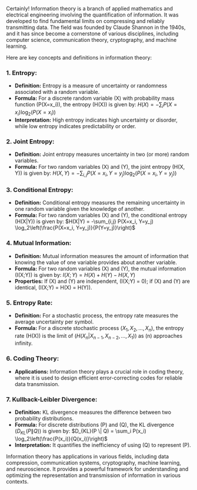 Certainly! Information theory is a branch of applied mathematics and electrical engineering involving the quantification of information. It was developed to find fundamental limits on compressing and reliably transmitting data. The field was founded by Claude Shannon in the 1940s, and it has since become a cornerstone of various disciplines, including computer science, communication theory, cryptography, and machine learning.

Here are key concepts and definitions in information theory:

### 1. **Entropy:**
   - **Definition:** Entropy is a measure of uncertainty or randomness associated with a random variable.
   - **Formula:** For a discrete random variable \(X\) with probability mass function \(P(X=x_i)\), the entropy \(H(X)\) is given by:
     $H(X) = -\sum_i P(X=x_i) \log_2(P(X=x_i))$
   - **Interpretation:** High entropy indicates high uncertainty or disorder, while low entropy indicates predictability or order.

### 2. **Joint Entropy:**
   - **Definition:** Joint entropy measures uncertainty in two (or more) random variables.
   - **Formula:** For two random variables \(X\) and \(Y\), the joint entropy \(H(X, Y)\) is given by:
      $H(X, Y) = -\sum_{i,j} P(X=x_i, Y=y_j) \log_2(P(X=x_i, Y=y_j))$

### 3. **Conditional Entropy:**
   - **Definition:** Conditional entropy measures the remaining uncertainty in one random variable given the knowledge of another.
   - **Formula:** For two random variables \(X\) and \(Y\), the conditional entropy \(H(X|Y)\) is given by:
     $H(X|Y) = -\sum_{i,j} P(X=x_i, Y=y_j) \log_2\left(\frac{P(X=x_i, Y=y_j)}{P(Y=y_j)}\right)$

### 4. **Mutual Information:**
   - **Definition:** Mutual information measures the amount of information that knowing the value of one variable provides about another variable.
   - **Formula:** For two random variables \(X\) and \(Y\), the mutual information \(I(X;Y)\) is given by:
     $I(X;Y) = H(X) + H(Y) - H(X, Y)$
   - **Properties:** If \(X\) and \(Y\) are independent, \(I(X;Y) = 0\); if \(X\) and \(Y\) are identical, \(I(X;Y) = H(X) = H(Y)\).

### 5. **Entropy Rate:**
   - **Definition:** For a stochastic process, the entropy rate measures the average uncertainty per symbol.
   - **Formula:** For a discrete stochastic process $(X_1, X_2, \ldots, X_n)$, the entropy rate \(H(X)\) is the limit of $(H(X_n | X_{n-1}, X_{n-2}, \ldots, X_1))$ as \(n\) approaches infinity.

### 6. **Coding Theory:**
   - **Applications:** Information theory plays a crucial role in coding theory, where it is used to design efficient error-correcting codes for reliable data transmission.

### 7. **Kullback-Leibler Divergence:**
   - **Definition:** KL divergence measures the difference between two probability distributions.
   - **Formula:** For discrete distributions \(P\) and \(Q\), the KL divergence $(D_{KL}(P \| Q))$ is given by:
     $D_{KL}(P \| Q) = \sum_i P(x_i) \log_2\left(\frac{P(x_i)}{Q(x_i)}\right)$
   - **Interpretation:** It quantifies the inefficiency of using \(Q\) to represent \(P\).

Information theory has applications in various fields, including data compression, communication systems, cryptography, machine learning, and neuroscience. It provides a powerful framework for understanding and optimizing the representation and transmission of information in various contexts.